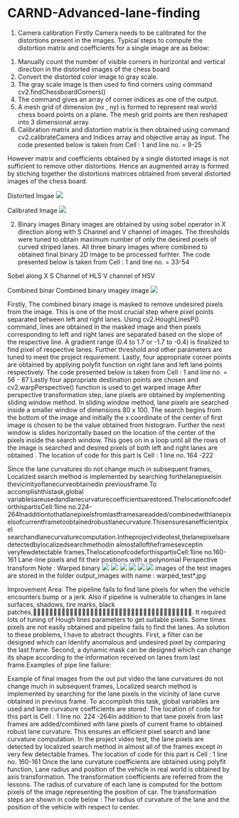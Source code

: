 # CARND-Advanced-lane-finding

1) Camera calibration
Firstly Camera needs to be calibrated for the distortions present in the images. Typical steps to compute the distortion matrix and coefficients for a single image are as below: 
1. Manually count the number of visible corners in horizontal and vertical direction in the distorted images of the chess board 
2. Convert the distorted color image to gray scale.
3. The gray scale image is then used to find corners using command cv2.findChessboardCorners()
4. The command gives an array of corner indices as one of the output.
5. A mesh grid of dimension (nx , ny) is formed to represent real world chess board points on a plane. The mesh grid points are then reshaped into 3 dimensional array.
6. Calibration matrix and distortion matrix is then obtained using command cv2.calibrateCamera and Indices array and objective array as input. The code presented below is taken from Cell : 1 and line no. = 9-25

However matrix and coefficients obtained by a single distorted image is not sufficient to remove other distortions. Hence an augmented array is formed by stiching together the distortions matirces obtained from several distorted images of the chess board. 

Distorted Imgae
![](calibration1.jpg) 

Calibrated Image
![](AA.jpg) 

2) Binary images
Binary images are obtained by using sobel operator in X direction along with S Channel and V channel of images. The thresholds were tuned to obtain maximum number of only the desired pixels of curved striped lanes. All three binary images where combined to obtained final binary 2D image to be processed furhter. 
The code presented below is taken from Cell : 1 and line no. = 33-54

Sobel along X 
S Channel of HLS
V channel of HSV

Combined binar
Combined binary imagey image
![](cb_test5.jpg)

Firstly, The combined binary image is masked to remove undesired pixels from the image. This is one of the most crucial step where pixel points separated between left and right lanes. Using cv2.HoughLinesP() command, lines are obtained in the masked image and then pixels corresponding to left and right lanes are separated based on the slope of the respective line. A gradient range (0.4 to 1.7 or -1.7 to -0.4) is finalized to find pixel of respective lanes. Further threshold and other parameters are tuned to meet the project requirement. Lastly, four appropriate corner points are obtained by applying polyfit function on right lane and left lane points respectively. The code presented below is taken from Cell : 1 and line no. = 56 - 87
Lastly four appropriate destination points are chosen and cv2.warpPerspective() function is used to get warped image
After perspective transformation step, lane pixels are obtained by implementing sliding window method. In sliding window method, lane pixels are searched inside a smaller window of dimensions 80 x 100. The search begins from the bottom of the image and initially the x coordinate of the center of first image is chosen to be the value obtained from histogram. Further the next window is slides horizontally based on the location of the center of the pixels inside the search window. This goes on in a loop until all the rows of the image is searched and desired pixels of both left and right lanes are obtained . The location of code for this part is Cell : 1 line no. 164 -222

Since the lane curvatures do not change much in subsequent frames, Localized search method is implemented by searching forthelanepixelsin thevicinityoflanecurveobtainedin previousframe.To accomplishthistask,global variablesareusedandlanecurvaturecoefficientsarestored.ThelocationofcodeforthispartisCell:1line no.224-264Inadditiontothatlanepixelsfromlastframesareadded/combinedwithlanepixelsofcurrentframetoobtainedrobustlanecurvature.Thisensuresanefficientpixel searchandlanecurvaturecomputation.Intheprojectvideotest,thelanepixelsaredetectedbylocalizedsearchmethodin almostalloftheframesexceptin veryfewdetectable frames.ThelocationofcodeforthispartisCell:1line no.160-161
Lane-line pixels and fit their positions with a polynomial
Perspective transform
Note : Warped binary
![](warped_test1.jpg)
![](warped_test2.jpg)
![](warped_test3.jpg)
![](warped_test4.jpg)
![](warped_test5.jpg)
![](OP_test4.jpg)
images of the test images
are stored in the folder
output_images with name :
warped_test*.jpg

Improvement Area:
The pipeline fails to find lane pixels for when the vehicle encounters bump or a jerk. Also if pipeline is vulnerable to changes in lane surfaces, shadows, tire marks, black patches,􀀃􀁒􀁕􀀃􀁙􀁈􀁋􀁌􀁆􀁏􀁈􀁖􀀃􀁌􀁑􀀃􀁉􀁕􀁒􀁑􀁗􀀃􀁒􀁕􀀃􀁄􀁇􀁍􀁄􀁆􀁈􀁑􀁗􀀃􀁏􀁄􀁑􀁈􀀃. It required lots of tuning of Hough lines parameters to get suitable pixels. Some times pixels are not easily obtained and pipeline fails to find the lanes. As solution to these problems, I have to abstract thoughts. First, a filter can be designed which can identify anomalous and undesired pixel by comparing the last frame. Second, a dynamic mask can be designed which can change its shape according to the information received on lanes from last frame.Examples of pipe line failure:

Example of final images from the out put video
the lane curvatures do not change much in subsequent frames, Localized search method is implemented by searching for the lane pixels in the vicinity of lane curve obtained in previous frame. To accomplish this task, global variables are used and lane curvature coefficients are stored. The location of code for this part is Cell : 1 line no. 224 -264In addition to that lane pixels from last frames are added/combined with lane pixels of current frame to obtained robust lane curvature. This ensures an efficient pixel search and lane curvature computation. In the project video test, the lane pixels are detected by localized search method in almost all of the frames except in very few detectable frames. The location of code for this part is Cell : 1 line no. 160-161
Once the lane curvature coefficients are obtained using polyfit function, Lane radius and position of the vehicle in real world is obtained by axis transformation. The transformation coefficients are referred from the lessons. The radius of curvature of each lane is computed for the bottom pixels of the image representing the position of car. The transformation steps are shown in code below :
The radius of curvature of the lane and the position of the vehicle with respect to center.
